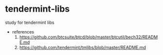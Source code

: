 # tendermint-libs
study for tendermint libs
- references
    1. https://github.com/btcsuite/btcd/blob/master/btcutil/bech32/README.md
    2. https://github.com/tendermint/tmlibs/blob/master/README.md